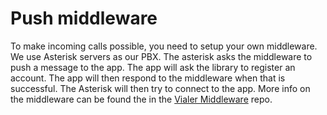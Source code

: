 Push middleware
===============

To make incoming calls possible, you need to setup your own middleware. We use Asterisk servers as our PBX. The asterisk asks the middleware to push a message to the app. The app will ask the library to register an account. The app will then respond to the middleware when that is successful. The Asterisk will then try to connect to the app. More info on the middleware can be found the in the [Vialer Middleware](https://github.com/VoIPGRID/vialer-middleware) repo.
